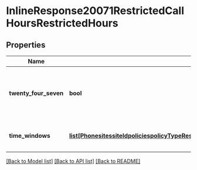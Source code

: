 # InlineResponse20071RestrictedCallHoursRestrictedHours

## Properties
Name | Type | Description | Notes
------------ | ------------- | ------------- | -------------
**twenty_four_seven** | **bool** | * &#x60;true&#x60; — 24 hours, 7 days a week.  * &#x60;false&#x60; — Custom hours. | [optional] 
**time_windows** | [**list[PhonesitessiteIdpoliciespolicyTypeRestrictedCallHoursRestrictedHoursTimeWindows]**](PhonesitessiteIdpoliciespolicyTypeRestrictedCallHoursRestrictedHoursTimeWindows.md) | The settings for custom hours. | [optional] 

[[Back to Model list]](../README.md#documentation-for-models) [[Back to API list]](../README.md#documentation-for-api-endpoints) [[Back to README]](../README.md)

